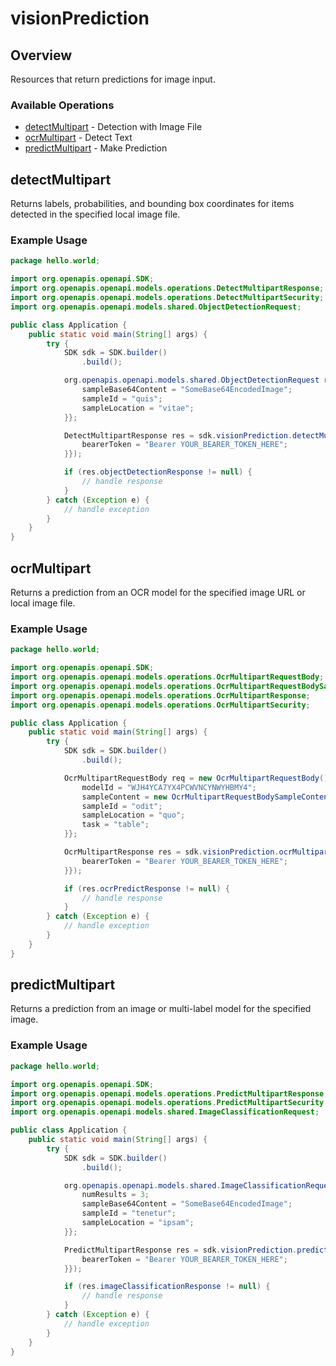 # visionPrediction

## Overview

Resources that return predictions for image input.

### Available Operations

* [detectMultipart](#detectmultipart) - Detection with Image File
* [ocrMultipart](#ocrmultipart) - Detect Text
* [predictMultipart](#predictmultipart) - Make Prediction

## detectMultipart

Returns labels, probabilities, and bounding box coordinates for items detected in the specified local image file.

### Example Usage

```java
package hello.world;

import org.openapis.openapi.SDK;
import org.openapis.openapi.models.operations.DetectMultipartResponse;
import org.openapis.openapi.models.operations.DetectMultipartSecurity;
import org.openapis.openapi.models.shared.ObjectDetectionRequest;

public class Application {
    public static void main(String[] args) {
        try {
            SDK sdk = SDK.builder()
                .build();

            org.openapis.openapi.models.shared.ObjectDetectionRequest req = new ObjectDetectionRequest("YCQ4ZACEPJFGXZNRA6ERF3GL5E") {{
                sampleBase64Content = "SomeBase64EncodedImage";
                sampleId = "quis";
                sampleLocation = "vitae";
            }};            

            DetectMultipartResponse res = sdk.visionPrediction.detectMultipart(req, new DetectMultipartSecurity("laborum") {{
                bearerToken = "Bearer YOUR_BEARER_TOKEN_HERE";
            }});

            if (res.objectDetectionResponse != null) {
                // handle response
            }
        } catch (Exception e) {
            // handle exception
        }
    }
}
```

## ocrMultipart

Returns a prediction from an OCR model for the specified image URL or local image file.

### Example Usage

```java
package hello.world;

import org.openapis.openapi.SDK;
import org.openapis.openapi.models.operations.OcrMultipartRequestBody;
import org.openapis.openapi.models.operations.OcrMultipartRequestBodySampleContent;
import org.openapis.openapi.models.operations.OcrMultipartResponse;
import org.openapis.openapi.models.operations.OcrMultipartSecurity;

public class Application {
    public static void main(String[] args) {
        try {
            SDK sdk = SDK.builder()
                .build();

            OcrMultipartRequestBody req = new OcrMultipartRequestBody() {{
                modelId = "WJH4YCA7YX4PCWVNCYNWYHBMY4";
                sampleContent = new OcrMultipartRequestBodySampleContent("animi".getBytes(), "enim");;
                sampleId = "odit";
                sampleLocation = "quo";
                task = "table";
            }};            

            OcrMultipartResponse res = sdk.visionPrediction.ocrMultipart(req, new OcrMultipartSecurity("sequi") {{
                bearerToken = "Bearer YOUR_BEARER_TOKEN_HERE";
            }});

            if (res.ocrPredictResponse != null) {
                // handle response
            }
        } catch (Exception e) {
            // handle exception
        }
    }
}
```

## predictMultipart

Returns a prediction from an image or multi-label model for the specified image.

### Example Usage

```java
package hello.world;

import org.openapis.openapi.SDK;
import org.openapis.openapi.models.operations.PredictMultipartResponse;
import org.openapis.openapi.models.operations.PredictMultipartSecurity;
import org.openapis.openapi.models.shared.ImageClassificationRequest;

public class Application {
    public static void main(String[] args) {
        try {
            SDK sdk = SDK.builder()
                .build();

            org.openapis.openapi.models.shared.ImageClassificationRequest req = new ImageClassificationRequest("WJH4YCA7YX4PCWVNCYNWYHBMY4") {{
                numResults = 3;
                sampleBase64Content = "SomeBase64EncodedImage";
                sampleId = "tenetur";
                sampleLocation = "ipsam";
            }};            

            PredictMultipartResponse res = sdk.visionPrediction.predictMultipart(req, new PredictMultipartSecurity("id") {{
                bearerToken = "Bearer YOUR_BEARER_TOKEN_HERE";
            }});

            if (res.imageClassificationResponse != null) {
                // handle response
            }
        } catch (Exception e) {
            // handle exception
        }
    }
}
```

